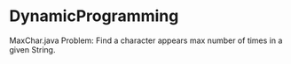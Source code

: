# DynamicProgramming
MaxChar.java
Problem: Find a character appears max number of times in a given String.
